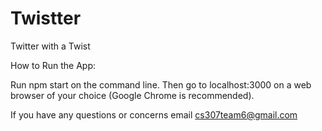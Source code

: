 # Twistter
Twitter with a Twist

How to Run the App:

Run npm start on the command line.
Then go to localhost:3000 on a web browser of your choice (Google Chrome is recommended).

If you have any questions or concerns email cs307team6@gmail.com
